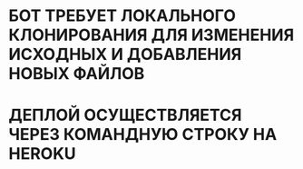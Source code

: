 # БОТ ТРЕБУЕТ ЛОКАЛЬНОГО КЛОНИРОВАНИЯ ДЛЯ ИЗМЕНЕНИЯ ИСХОДНЫХ И ДОБАВЛЕНИЯ НОВЫХ ФАЙЛОВ
# ДЕПЛОЙ ОСУЩЕСТВЛЯЕТСЯ ЧЕРЕЗ КОМАНДНУЮ СТРОКУ НА HEROKU
